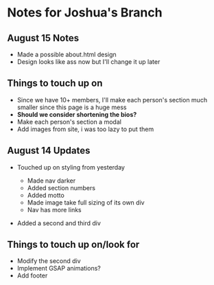 # Notes for Joshua's Branch

## August 15 Notes
- Made a possible about.html design
- Design looks like ass now but I'll change it up later

## Things to touch up on
- Since we have 10+ members, I'll make each person's section much smaller since this page is a huge mess
- **Should we consider shortening the bios?**
- Make each person's section a modal
- Add images from site, i was too lazy to put them

## August 14 Updates
- Touched up on styling from yesterday
    - Made nav darker
    - Added section numbers
    - Added motto
    - Made image take full sizing of its own div
    - Nav has more links

- Added a second and third div

## Things to touch up on/look for
- Modify the second div
- Implement GSAP animations?
- Add footer
